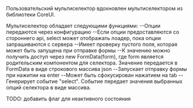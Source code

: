 Пользовательский мультиселектор вдохновлен мультиселектором из библиотеки CoreUI.

Мультиселектор обладает следующими функциями:
--Опции передаются через конфигурацию
--Если опции предоставляются со стороннего api, select может отображать лоадер, пока опции запрашиваются с сервера
--Имеет проверку пустого поля, которая может быть запущена при отправке формы
--К значению можно получить доступ через new FormData(form), где form является родительским компонентом для селектора.
Значение передается в FormData в виде строкового массива json
--Запускает отправку формы при нажитии на enter
--Может быть сфокусирован нажатием на tab
--Генерирует событие "select". Событие передает значения выбранных опций селектора в виде массива.

TODO: добавить флаг для неактивного состояния
